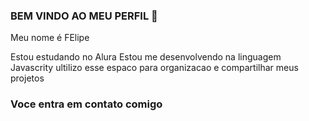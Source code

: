### BEM VINDO AO MEU PERFIL 🏈

Meu nome é FElipe 

Estou estudando no Alura
Estou me desenvolvendo na linguagem Javascrity
ultilizo esse espaco para organizacao e compartilhar meus projetos

### Voce entra em contato comigo 
